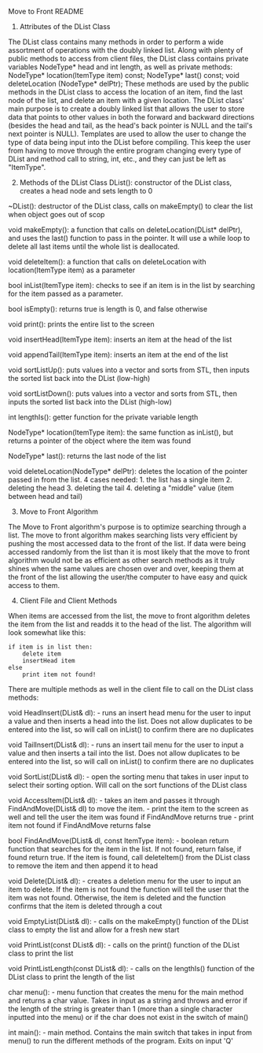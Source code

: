 Move to Front README

1. Attributes of the DList Class

The DList class contains many methods in order to perform a wide assortment of operations with the
doubly linked list. Along with plenty of public methods to access from client files, the DList class
contains private variables NodeType<ItemType>* head and int length, as well as private methods:
    NodeType<ItemType>* location(ItemType item) const;
    NodeType<ItemType>* last() const; 
    void deleteLocation (NodeType<ItemType>* delPtr);
These methods are used by the public methods in the DList class to access the location of an item, find
the last node of the list, and delete an item with a given location. The DList class' main purpose is to
create a doubly linked list that allows the user to store data that points to other values in both the
forward and backward directions (besides the head and tail, as the head's back pointer is NULL and the tail's
next pointer is NULL). Templates are used to allow the user to change the type of data being input into the DList
before compiling. This keep the user from having to move through the entire program changing every type of DList
and method call to string, int, etc., and they can just be left as "ItemType".

2. Methods of the DList Class
DList(): constructor of the DList class, creates a head node and sets length to 0

~DList(): destructor of the DList class, calls on makeEmpty() to clear the list when object goes out of scop

void makeEmpty(): a function that calls on deleteLocation(DList<ItemType>* delPtr), and uses the last() function 
to pass in the pointer. It will use a while loop to delete all last items until the whole list is deallocated.

void deleteItem(): a function that calls on deleteLocation with location(ItemType item) as a parameter

bool inList(ItemType item): checks to see if an item is in the list by searching for the item passed as a parameter.

bool isEmpty(): returns true is length is 0, and false otherwise

void print(): prints the entire list to the screen

void insertHead(ItemType item): inserts an item at the head of the list

void appendTail(ItemType item): inserts an item at the end of the list

void sortListUp(): puts values into a vector and sorts from STL, then inputs the sorted list back into the DList (low-high)

void sortListDown(): puts values into a vector and sorts from STL, then inputs the sorted list back into the DList (high-low)

int lengthIs(): getter function for the private variable length

NodeType<ItemType>* location(ItemType item): the same function as inList(), but returns a pointer of the object where the item was found

NodeType<ItemType>* last(): returns the last node of the list

void deleteLocation(NodeType<ItemType>* delPtr): deletes the location of the pointer passed in from the list. 4 cases needed:
    1. the list has a single item
    2. deleting the head
    3. deleting the tail
    4. deleting a "middle" value (item between head and tail)

3. Move to Front Algorithm

The Move to Front algorithm's purpose is to optimize searching through a list. The move to front algorithm makes searching lists 
very efficient by pushing the most accessed data to the front of the list. If data were being accessed randomly from the list 
than it is most likely that the move to front algorithm would not be as efficient as other search methods as it truly shines when 
the same values are chosen over and over, keeping them at the front of the list allowing the user/the computer to have easy and 
quick access to them.

4. Client File and Client Methods

When items are accessed from the list, the move to front algorithm deletes the item from the list and readds it to the head of the 
list. The algorithm will look somewhat like this:

    if item is in list then:
        delete item
        insertHead item
    else
        print item not found!

There are multiple methods as well in the client file to call on the DList class methods:

void HeadInsert(DList<ItemType>& dl):
    - runs an insert head menu for the user to input a value and then inserts a head into
    the list. Does not allow duplicates to be entered into the list, so will call on inList()
    to confirm there are no duplicates

void TailInsert(DList<ItemType>& dl):
    - runs an insert tail menu for the user to input a value and then inserts a tail into
    the list. Does not allow duplicates to be entered into the list, so will call on inList()
    to confirm there are no duplicates

void SortList(DList<ItemType>& dl):
    - open the sorting menu that takes in user input to select their sorting option. Will call
    on the sort functions of the DList class

void AccessItem(DList<ItemType>& dl):
    - takes an item and passes it through FindAndMove(DList<ItemType>& dl) to move the item.
    - print the item to the screen as well and tell the user the item was found if FindAndMove returns true
    - print item not found if FindAndMove returns false

bool FindAndMove(DList<ItemType>& dl, const ItemType item):
    - boolean return function that searches for the item in the list. If not found, return false, if found
    return true. If the item is found, call deleteItem() from the DList class to remove the item and then
    append it to head

void Delete(DList<ItemType>& dl):
    - creates a deletion menu for the user to input an item to delete. If the item is not found the function
    will tell the user that the item was not found. Otherwise, the item is deleted and the function confirms
    that the item is deleted through a cout

void EmptyList(DList<ItemType>& dl):
    - calls on the makeEmpty() function of the DList class to empty the list and allow for a fresh new start

void PrintList(const DList<ItemType>& dl):
    - calls on the print() function of the DList class to print the list

void PrintListLength(const DList<ItemType>& dl):
    - calls on the lengthIs() function of the DList class to print the length of the list

char menu():
    - menu function that creates the menu for the main method and returns a char value. Takes in input as a
    string and throws and error if the length of the string is greater than 1 (more than a single character
    inputted into the menu) or if the char does not exist in the switch of main()

int main():
    - main method. Contains the main switch that takes in input from menu() to run the different methods of
    the program. Exits on input 'Q' 